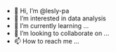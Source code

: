 - 👋 Hi, I’m @lesly-pa
- 👀 I’m interested in data analysis
- 🌱 I’m currently learning ...
- 💞️ I’m looking to collaborate on ...
- 📫 How to reach me ...

<!---
lesly-pa/lesly-pa is a ✨ special ✨ repository because its `README.md` (this file) appears on your GitHub profile.
You can click the Preview link to take a look at your changes.
--->
